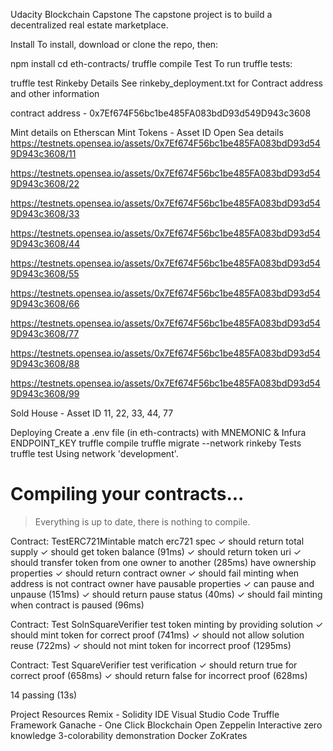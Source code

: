 Udacity Blockchain Capstone
The capstone project is to build a decentralized real estate marketplace.

Install
To install, download or clone the repo, then:

npm install
cd eth-contracts/
truffle compile
Test
To run truffle tests:

truffle test
Rinkeby Details
See rinkeby_deployment.txt for Contract address and other information

contract address -
0x7Ef674F56bc1be485FA083bdD93d549D943c3608

Mint details on Etherscan
Mint Tokens - Asset ID
Open Sea details
https://testnets.opensea.io/assets/0x7Ef674F56bc1be485FA083bdD93d549D943c3608/11

https://testnets.opensea.io/assets/0x7Ef674F56bc1be485FA083bdD93d549D943c3608/22

https://testnets.opensea.io/assets/0x7Ef674F56bc1be485FA083bdD93d549D943c3608/33

https://testnets.opensea.io/assets/0x7Ef674F56bc1be485FA083bdD93d549D943c3608/44

https://testnets.opensea.io/assets/0x7Ef674F56bc1be485FA083bdD93d549D943c3608/55

https://testnets.opensea.io/assets/0x7Ef674F56bc1be485FA083bdD93d549D943c3608/66

https://testnets.opensea.io/assets/0x7Ef674F56bc1be485FA083bdD93d549D943c3608/77

https://testnets.opensea.io/assets/0x7Ef674F56bc1be485FA083bdD93d549D943c3608/88

https://testnets.opensea.io/assets/0x7Ef674F56bc1be485FA083bdD93d549D943c3608/99


Sold House - Asset ID 11, 22, 33, 44, 77

Deploying
Create a .env file (in eth-contracts) with MNEMONIC & Infura ENDPOINT_KEY
truffle compile
truffle migrate --network rinkeby
Tests
truffle test
Using network 'development'.


Compiling your contracts...
===========================
> Everything is up to date, there is nothing to compile.



  Contract: TestERC721Mintable
    match erc721 spec
      ✓ should return total supply
      ✓ should get token balance (91ms)
      ✓ should return token uri
      ✓ should transfer token from one owner to another (285ms)
    have ownership properties
      ✓ should return contract owner
      ✓ should fail minting when address is not contract owner
    have pausable properties
      ✓ can pause and unpause (151ms)
      ✓ should return pause status (40ms)
      ✓ should fail minting when contract is paused (96ms)

  Contract: Test SolnSquareVerifier
    test token minting by providing solution
      ✓ should mint token for correct proof (741ms)
      ✓ should not allow solution reuse (722ms)
      ✓ should not mint token for incorrect proof (1295ms)

  Contract: Test SquareVerifier
    test verification
      ✓ should return true for correct proof (658ms)
      ✓ should return false for incorrect proof (628ms)


  14 passing (13s)



Project Resources
Remix - Solidity IDE
Visual Studio Code
Truffle Framework
Ganache - One Click Blockchain
Open Zeppelin
Interactive zero knowledge 3-colorability demonstration
Docker
ZoKrates